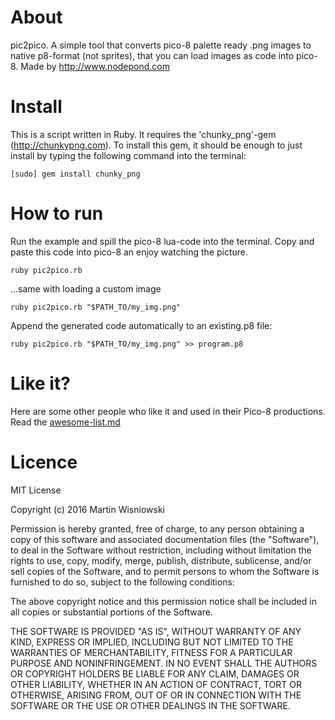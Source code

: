 # About

pic2pico. A simple tool that converts pico-8 palette ready .png images to native p8-format
(not sprites), that you can load images as code into pico-8. Made by http://www.nodepond.com

# Install

This is a script written in Ruby. It requires the 'chunky_png'-gem (http://chunkypng.com). To install this gem, it should be enough to just install by typing the following command into the terminal:

  ```
  [sudo] gem install chunky_png
  ```

# How to run

Run the example and spill the pico-8 lua-code into the terminal. Copy and paste this code into pico-8 an enjoy watching the picture.

  ```
  ruby pic2pico.rb
  ```

...same with loading a custom image

  ```
  ruby pic2pico.rb "$PATH_TO/my_img.png"
  ```

Append the generated code automatically to an existing.p8 file:

  ```
  ruby pic2pico.rb "$PATH_TO/my_img.png" >> program.p8
  ```
  
# Like it?

Here are some other people who like it and used in their Pico-8 productions. Read the [awesome-list.md](https://github.com/nodepond/pic2pico/blob/master/awesome-list.md)
  
# Licence

MIT License

Copyright (c) 2016 Martin Wisniowski

Permission is hereby granted, free of charge, to any person obtaining a copy
of this software and associated documentation files (the "Software"), to deal
in the Software without restriction, including without limitation the rights
to use, copy, modify, merge, publish, distribute, sublicense, and/or sell
copies of the Software, and to permit persons to whom the Software is
furnished to do so, subject to the following conditions:

The above copyright notice and this permission notice shall be included in all
copies or substantial portions of the Software.

THE SOFTWARE IS PROVIDED "AS IS", WITHOUT WARRANTY OF ANY KIND, EXPRESS OR
IMPLIED, INCLUDING BUT NOT LIMITED TO THE WARRANTIES OF MERCHANTABILITY,
FITNESS FOR A PARTICULAR PURPOSE AND NONINFRINGEMENT. IN NO EVENT SHALL THE
AUTHORS OR COPYRIGHT HOLDERS BE LIABLE FOR ANY CLAIM, DAMAGES OR OTHER
LIABILITY, WHETHER IN AN ACTION OF CONTRACT, TORT OR OTHERWISE, ARISING FROM,
OUT OF OR IN CONNECTION WITH THE SOFTWARE OR THE USE OR OTHER DEALINGS IN THE
SOFTWARE.
